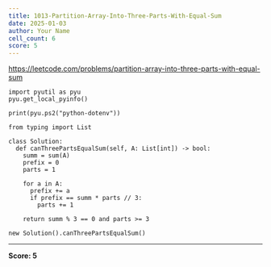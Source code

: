 ```yaml
---
title: 1013-Partition-Array-Into-Three-Parts-With-Equal-Sum
date: 2025-01-03
author: Your Name
cell_count: 6
score: 5
---
```


https://leetcode.com/problems/partition-array-into-three-parts-with-equal-sum


```
import pyutil as pyu
pyu.get_local_pyinfo()
```


```
print(pyu.ps2("python-dotenv"))
```


```
from typing import List
```


```
class Solution:
  def canThreePartsEqualSum(self, A: List[int]) -> bool:
    summ = sum(A)
    prefix = 0
    parts = 1

    for a in A:
      prefix += a
      if prefix == summ * parts // 3:
        parts += 1

    return summ % 3 == 0 and parts >= 3
```


```
new Solution().canThreePartsEqualSum()
```


---
**Score: 5**